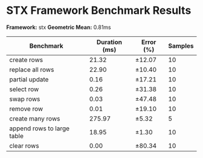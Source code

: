 # STX Framework Benchmark Results

**Framework:** stx
**Geometric Mean:** 0.81ms

| Benchmark | Duration (ms) | Error (%) | Samples |
|-----------|---------------|-----------|----------|
| create rows | 21.32 | ±12.07 | 10 |
| replace all rows | 22.90 | ±10.40 | 10 |
| partial update | 0.16 | ±17.21 | 10 |
| select row | 0.26 | ±31.38 | 10 |
| swap rows | 0.03 | ±47.48 | 10 |
| remove row | 0.01 | ±19.10 | 10 |
| create many rows | 275.97 | ±5.32 | 5 |
| append rows to large table | 18.95 | ±1.30 | 10 |
| clear rows | 0.00 | ±80.34 | 10 |
